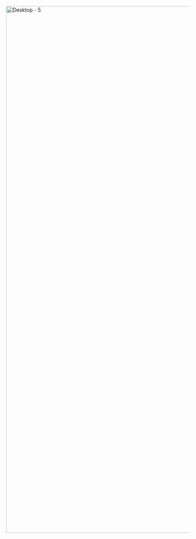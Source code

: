 <img width="1440" alt="Desktop - 5" src="https://github.com/user-attachments/assets/d937cafc-8fc7-4969-b47d-02c3c86fe696" />
